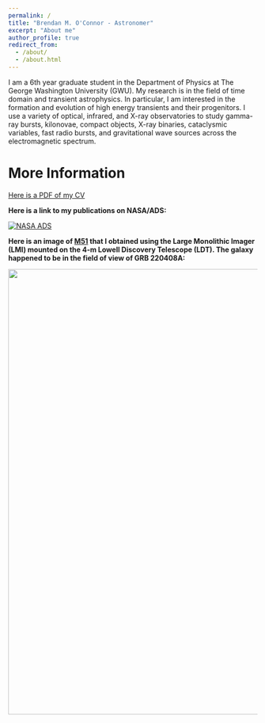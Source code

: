```yaml
---
permalink: /
title: "Brendan M. O'Connor - Astronomer"
excerpt: "About me"
author_profile: true
redirect_from: 
  - /about/
  - /about.html
---
```


I am a 6th year graduate student in the Department of Physics at The George Washington University (GWU). My research is in the field of time domain and transient astrophysics. In particular, I am interested in the formation and evolution of high energy transients and their progenitors. I use a variety of optical, infrared, and X-ray observatories to study gamma-ray bursts, kilonovae, compact objects, X-ray binaries, cataclysmic variables, fast radio bursts, and gravitational wave sources across the electromagnetic spectrum. 

More Information
======

[Here is a PDF of my CV](/brendanoconnor.github.io/files/CV.pdf)

**Here is a link to my publications on NASA/ADS:**


[![NASA ADS](/brendanoconnor.github.io/files/ads_logo_small.png)](https://ui.adsabs.harvard.edu/search/filter_aff_facet_hier_fq_aff=AND&filter_aff_facet_hier_fq_aff=aff_facet_hier%3A%220%2FGWU%22&filter_database_fq_database=AND&filter_database_fq_database=database%3A%22astronomy%22&fq=%7B!type%3Daqp%20v%3D%24fq_aff%7D&fq=%7B!type%3Daqp%20v%3D%24fq_database%7D&fq_aff=(aff_facet_hier%3A%220%2FGWU%22)&fq_database=(database%3A%22astronomy%22)&p_=0&q=%20author%3A%22O'Connor%2C%20B%22&sort=date%20desc%2C%20bibcode%20desc)


**Here is an image of [M51](https://en.wikipedia.org/wiki/Whirlpool_Galaxy) that I obtained using the Large Monolithic Imager (LMI) mounted on the 4-m Lowell Discovery Telescope (LDT). The galaxy happened to be in the field of view of GRB 220408A:**

<p align="center">
  <img src="/brendanoconnor.github.io/files/M51.png" width="900">
</p>

